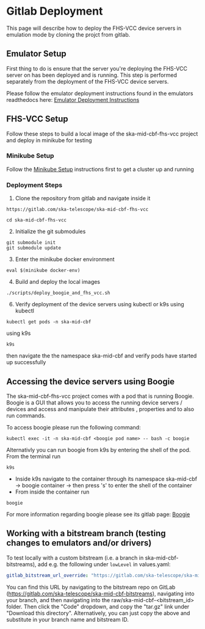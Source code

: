 # Gitlab Deployment

This page will describe how to deploy the FHS-VCC device servers in emulation mode by cloning the projct from gitlab.

## Emulator Setup

First thing to do is ensure that the server you're deploying the FHS-VCC server on has been deployed and is running.  This step is performed separately from the deployment of the FHS-VCC device servers.

Please follow the emulator deployment instructions found in the emulators readthedocs here:  [Emulator Deployment Instructions](https://developer.skao.int/projects/ska-mid-cbf-emulators/en/latest/emulator_subpages/emulator_usage.html)

## FHS-VCC Setup

Follow these steps to build a local image of the ska-mid-cbf-fhs-vcc project and deploy in minikube for testing

### Minikube Setup

Follow the [Minikube Setup](./minikube_setup.md) instructions first to get a cluster up and running

### Deployment Steps
1. Clone the repository from gitlab and navigate inside it

```
https://gitlab.com/ska-telescope/ska-mid-cbf-fhs-vcc

cd ska-mid-cbf-fhs-vcc
```

2. Initialize the git submodules
```
git submodule init
git submodule update
```

3. Enter the minikube docker environment
```
eval $(minikube docker-env)
```

4. Build and deploy the local images
```
./scripts/deploy_boogie_and_fhs_vcc.sh
```

6. Verify deployment of the device servers using kubectl or k9s
using kubectl
```
kubectl get pods -n ska-mid-cbf
```

using k9s
```
k9s
```
then navigate the the namespace ska-mid-cbf and verify pods have started up successfully

## Accessing the device servers using Boogie

The ska-mid-cbf-fhs-vcc project comes with a pod that is running Boogie.  Boogie is a GUI that allows you to access the running device servers / devices and access and manipulate their attributes , properties and to also run commands.  

To access boogie please run the following command:
```
kubectl exec -it -n ska-mid-cbf <boogie pod name> -- bash -c boogie
```

Alternativly you can run boogie from k9s by entering the shell of the pod.  From the terminal run
```
k9s
```
- Inside k9s navigate to the container through its namespace ska-mid-cbf -> boogie container -> then press 's' to enter the shell of the container
- From inside the container run
```
boogie
```

For more information regarding boogie please see its gitlab page: [Boogie](https://gitlab.com/nurbldoff/boogie)

## Working with a bitstream branch (testing changes to emulators and/or drivers)

To test locally with a custom bitstream (i.e. a branch in ska-mid-cbf-bitstreams), add e.g. the following under `lowLevel` in values.yaml:
```yaml
gitlab_bitstream_url_override: "https://gitlab.com/ska-telescope/ska-mid-cbf-bitstreams/-/archive/cip-2957/ska-mid-cbf-bitstreams-cip-2957.tar.gz?path=raw/ska-mid-cbf-agilex-vcc"
```

You can find this URL by navigating to the bitstream repo on GitLab (https://gitlab.com/ska-telescope/ska-mid-cbf-bitstreams), navigating into your branch, and then navigating into the raw/ska-mid-cbf-<bitstream_id> folder. Then click the "Code" dropdown, and copy the "tar.gz" link under "Download this directory". Alternatively, you can just copy the above and substitute in your branch name and bitstream ID.